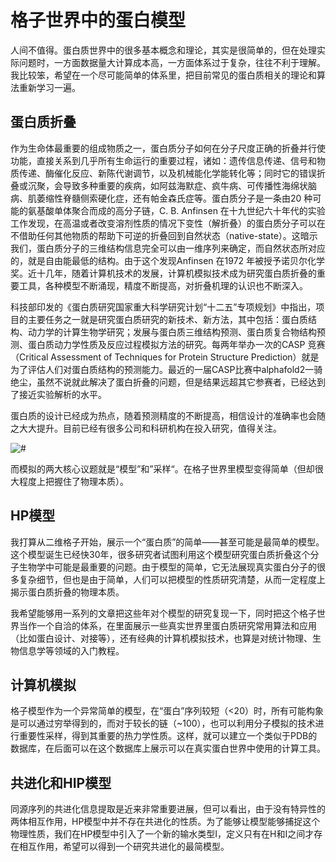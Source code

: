 # 格子世界中的蛋白模型

人间不值得。蛋白质世界中的很多基本概念和理论，其实是很简单的，但在处理实际问题时，一方面数据量大计算成本高，一方面体系过于复杂，往往不利于理解。我比较笨，希望在一个尽可能简单的体系里，把目前常见的蛋白质相关的理论和算法重新学习一遍。



## 蛋白质折叠

作为生命体最重要的组成物质之一，蛋白质分子如何在分子尺度正确的折叠并行使功能，直接关系到几乎所有生命运行的重要过程，诸如：遗传信息传递、信号和物质传递、酶催化反应、新陈代谢调节，以及机械能化学能转化等；同时它的错误折叠或沉聚，会导致多种重要的疾病，如阿兹海默症、疯牛病、可传播性海绵状脑病、肌萎缩性脊髓侧索硬化症，还有帕金森氏症等。蛋白质分子是一条由20 种可能的氨基酸单体聚合而成的高分子链，C. B. Anfinsen 在十九世纪六十年代的实验工作发现，在高温或者改变溶剂性质的情况下变性（解折叠）的蛋白质分子可以在不借助任何其他物质的帮助下可逆的折叠回到自然状态（native-state）。这暗示我们，蛋白质分子的三维结构信息完全可以由一维序列来确定，而自然状态所对应的，就是自由能最低的结构。由于这个发现Anfinsen 在1972 年被授予诺贝尔化学奖。近十几年，随着计算机技术的发展，计算机模拟技术成为研究蛋白质折叠的重要工具，各种模型不断涌现，精度不断提高，对折叠机理的认识也不断深入。

科技部印发的《蛋白质研究国家重大科学研究计划“十二五”专项规划》中指出，项目的主要任务之一就是研究蛋白质研究的新技术、新方法，其中包括：蛋白质结构、动力学的计算生物学研究；发展与蛋白质三维结构预测、蛋白质复合物结构预测、蛋白质动力学性质及反应过程模拟方法的研究。每两年举办一次的CASP 竞赛（Critical Assessment of Techniques for Protein Structure Prediction）就是为了评估人们对蛋白质结构的预测能力。最近的一届CASP比赛中alphafold2一骑绝尘，虽然不说就此解决了蛋白折叠的问题，但是结果远超其它参赛者，已经达到了接近实验解析的水平。

蛋白质的设计已经成为热点，随着预测精度的不断提高，相信设计的准确率也会随之大大提升。目前已经有很多公司和科研机构在投入研究，值得关注。

![#](D:\home\lattice\pepcraft\docs\pics\fig2-1.jpg)

而模拟的两大核心议题就是“模型”和”采样“。在格子世界里模型变得简单（但却很大程度上把握住了物理本质）。



## HP模型

我打算从二维格子开始，展示一个“蛋白质”的简单——甚至可能是最简单的模型。这个模型诞生已经快30年，很多研究者试图利用这个模型研究蛋白质折叠这个分子生物学中可能是最重要的问题。由于模型的简单，它无法展现真实蛋白分子的很多复杂细节，但也是由于简单，人们可以把模型的性质研究清楚，从而一定程度上揭示蛋白质折叠的物理本质。

我希望能够用一系列的文章把这些年对个模型的研究复现一下，同时把这个格子世界当作一个自洽的体系，在里面展示一些真实世界里蛋白质研究常用算法和应用（比如蛋白设计、对接等），还有经典的计算机模拟技术，也算是对统计物理、生物信息学等领域的入门教程。



## 计算机模拟

格子模型作为一个异常简单的模型，在“蛋白”序列较短（<20）时，所有可能构象是可以通过穷举得到的，而对于较长的链（~100），也可以利用分子模拟的技术进行重要性采样，得到其重要的热力学性质。这样，就可以建立一个类似于PDB的数据库，在后面可以在这个数据库上展示可以在真实蛋白世界中使用的计算工具。



## 共进化和HIP模型

同源序列的共进化信息提取是近来非常重要进展，但可以看出，由于没有特异性的两体相互作用，HP模型中并不存在共进化的性质。为了能够让模型能够捕捉这个物理性质，我们在HP模型中引入了一个新的输水类型I，定义只有在H和I之间才存在相互作用，希望可以得到一个研究共进化的最简模型。

